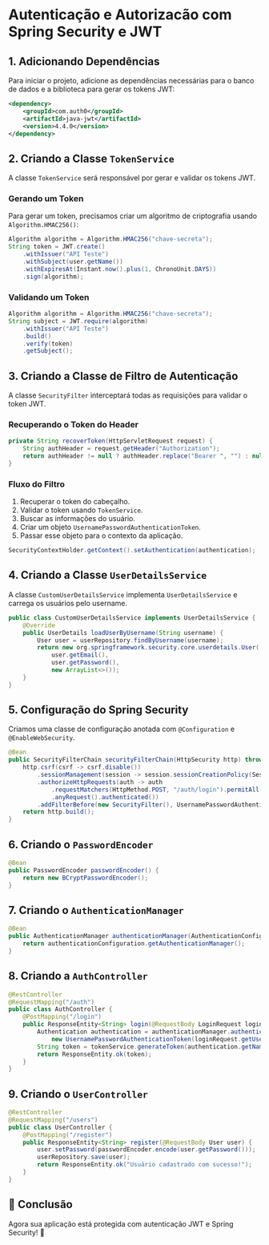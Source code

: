 # Autenticação e Autorizacão com Spring Security e JWT

## 1. Adicionando Dependências

Para iniciar o projeto, adicione as dependências necessárias para o banco de dados e a biblioteca para gerar os tokens JWT:

```xml
<dependency>
    <groupId>com.auth0</groupId>
    <artifactId>java-jwt</artifactId>
    <version>4.4.0</version>
</dependency>
```

## 2. Criando a Classe `TokenService`
A classe `TokenService` será responsável por gerar e validar os tokens JWT.

### **Gerando um Token**
Para gerar um token, precisamos criar um algoritmo de criptografia usando `Algorithm.HMAC256()`:

```java
Algorithm algorithm = Algorithm.HMAC256("chave-secreta");
String token = JWT.create()
    .withIssuer("API Teste")
    .withSubject(user.getName())
    .withExpiresAt(Instant.now().plus(1, ChronoUnit.DAYS))
    .sign(algorithm);
```

### **Validando um Token**

```java
Algorithm algorithm = Algorithm.HMAC256("chave-secreta");
String subject = JWT.require(algorithm)
    .withIssuer("API Teste")
    .build()
    .verify(token)
    .getSubject();
```

## 3. Criando a Classe de Filtro de Autenticação
A classe `SecurityFilter` interceptará todas as requisições para validar o token JWT.

### **Recuperando o Token do Header**
```java
private String recoverToken(HttpServletRequest request) {
    String authHeader = request.getHeader("Authorization");
    return authHeader != null ? authHeader.replace("Bearer ", "") : null;
}
```

### **Fluxo do Filtro**
1. Recuperar o token do cabeçalho.
2. Validar o token usando `TokenService`.
3. Buscar as informações do usuário.
4. Criar um objeto `UsernamePasswordAuthenticationToken`.
5. Passar esse objeto para o contexto da aplicação.

```java
SecurityContextHolder.getContext().setAuthentication(authentication);
```

## 4. Criando a Classe `UserDetailsService`
A classe `CustomUserDetailsService` implementa `UserDetailsService` e carrega os usuários pelo username.

```java
public class CustomUserDetailsService implements UserDetailsService {
    @Override
    public UserDetails loadUserByUsername(String username) {
        User user = userRepository.findByUsername(username);
        return new org.springframework.security.core.userdetails.User(
            user.getEmail(),
            user.getPassword(),
            new ArrayList<>());
    }
}
```

## 5. Configuração do Spring Security
Criamos uma classe de configuração anotada com `@Configuration` e `@EnableWebSecurity`.

```java
@Bean
public SecurityFilterChain securityFilterChain(HttpSecurity http) throws Exception {
    http.csrf(csrf -> csrf.disable())
        .sessionManagement(session -> session.sessionCreationPolicy(SessionCreationPolicy.STATELESS))
        .authorizeHttpRequests(auth -> auth
            .requestMatchers(HttpMethod.POST, "/auth/login").permitAll()
            .anyRequest().authenticated())
        .addFilterBefore(new SecurityFilter(), UsernamePasswordAuthenticationFilter.class);
    return http.build();
}
```

## 6. Criando o `PasswordEncoder`

```java
@Bean
public PasswordEncoder passwordEncoder() {
    return new BCryptPasswordEncoder();
}
```

## 7. Criando o `AuthenticationManager`

```java
@Bean
public AuthenticationManager authenticationManager(AuthenticationConfiguration authenticationConfiguration) {
    return authenticationConfiguration.getAuthenticationManager();
}
```

## 8. Criando a `AuthController`

```java
@RestController
@RequestMapping("/auth")
public class AuthController {
    @PostMapping("/login")
    public ResponseEntity<String> login(@RequestBody LoginRequest loginRequest) {
        Authentication authentication = authenticationManager.authenticate(
            new UsernamePasswordAuthenticationToken(loginRequest.getUsername(), loginRequest.getPassword()));
        String token = tokenService.generateToken(authentication.getName());
        return ResponseEntity.ok(token);
    }
}
```

## 9. Criando o `UserController`

```java
@RestController
@RequestMapping("/users")
public class UserController {
    @PostMapping("/register")
    public ResponseEntity<String> register(@RequestBody User user) {
        user.setPassword(passwordEncoder.encode(user.getPassword()));
        userRepository.save(user);
        return ResponseEntity.ok("Usuário cadastrado com sucesso!");
    }
}
```

## 📌 **Conclusão**
Agora sua aplicação está protegida com autenticação JWT e Spring Security! 🚀

